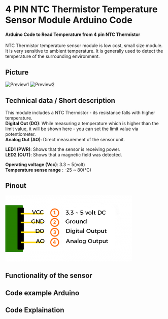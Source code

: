 # 4 PIN NTC Thermistor Temperature Sensor Module Arduino Code
#### Arduino Code to Read Temperature from 4 pin NTC Thermistor

NTC Thermistor temperature sensor module is low cost, small size module. It is very sensitive to ambient temperature. It is generally used to detect the temperature of the surrounding environment.


## Picture 
![Preview1](./images/module-front.png)
![Preview2](./images/module-back.png)

## Technical data / Short description
This module includes a NTC Thermistor - its resistance falls with higher temperature.<br>
<strong>Digital Out (DO)</strong>: While measuring a temperature which is higher than the limit value, it will be shown here - you can set the limit value via potentiometer.<br>
<strong>Analog Out (AO)</strong>: Direct measurement of the sensor unit.<br>

<strong>LED1 (PWR)</strong>: Shows that the sensor is receiving power. <br>
<strong>LED2 (OUT)</strong>: Shows that a magnetic field was detected. <br>

<strong>Operating voltage (Vcc)</strong>: 3.3 ~ 5(volt)<br>
<strong>Temperature sense range</strong> : -25 ~ 80(°C) <br>

## Pinout
![Preview3](./images/pinout-image.png)

## Functionality of the sensor


## Code example Arduino


## Code Explaination


